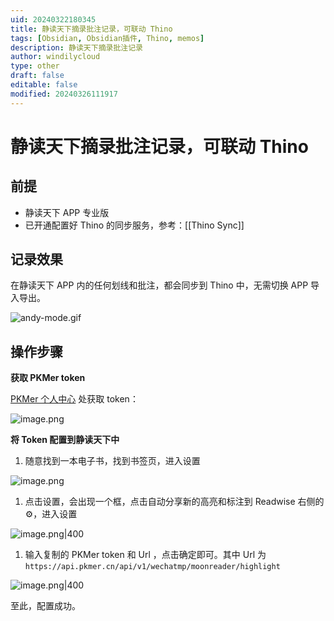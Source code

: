 ```yaml
---
uid: 20240322180345
title: 静读天下摘录批注记录，可联动 Thino
tags: [Obsidian, Obsidian插件, Thino, memos]
description: 静读天下摘录批注记录
author: windilycloud
type: other
draft: false
editable: false
modified: 20240326111917
---
```


# 静读天下摘录批注记录，可联动 Thino

## 前提

- 静读天下 APP 专业版
- 已开通配置好 Thino 的同步服务，参考：[[Thino Sync]]

## 记录效果

在静读天下 APP 内的任何划线和批注，都会同步到 Thino 中，无需切换 APP 导入导出。

![andy-mode.gif](https://cdn.pkmer.cn/images/202403221257434.gif)

## 操作步骤

**获取 PKMer token**

[PKMer 个人中心](https://pkmer.cn/products/UserProfile/) 处获取 token：

![image.png](https://cdn.pkmer.cn/images/202403221226008.png!pkmer)

**将 Token 配置到静读天下中**

1. 随意找到一本电子书，找到书签页，进入设置

![image.png](https://cdn.pkmer.cn/images/202403221230023.png!pkmer)

1. 点击设置，会出现一个框，点击自动分享新的高亮和标注到 Readwise 右侧的⚙️，进入设置

![image.png|400](https://cdn.pkmer.cn/images/202403221232310.png!pkmer)

1. 输入复制的 PKMer token 和 Url ，点击确定即可。其中 Url 为 `https://api.pkmer.cn/api/v1/wechatmp/moonreader/highlight`

![image.png|400](https://cdn.pkmer.cn/images/202403221233508.png!pkmer)

至此，配置成功。